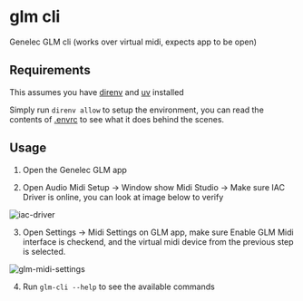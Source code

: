 # glm cli

Genelec GLM cli (works over virtual midi, expects app to be open)

## Requirements

This assumes you have [direnv](https://direnv.net/) and [uv](https://github.com/astral-sh/uv) installed

Simply run `direnv allow` to setup the environment, you can read the contents of [.envrc](.envrc) to see what it does behind the scenes.

## Usage

1. Open the Genelec GLM app

2. Open Audio Midi Setup -> Window show Midi Studio -> Make sure IAC Driver is online, you can look at image below to verify

![iac-driver](./docs/iac-driver.png)

3. Open Settings -> Midi Settings on GLM app, make sure Enable GLM Midi interface is checkend, and the virtual midi device from the previous step is selected.

![glm-midi-settings](./docs/glm-midi-settings.png)

4. Run `glm-cli --help` to see the available commands
